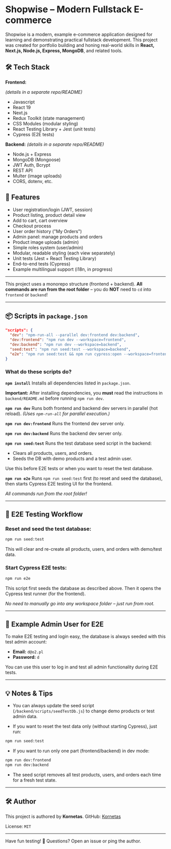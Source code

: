 # Shopwise – Modern Fullstack E-commerce

Shopwise is a modern, example e-commerce application designed for learning and demonstrating practical fullstack development.
This project was created for portfolio building and honing real-world skills in **React, Next.js, Node.js, Express, MongoDB**, and related tools.

## 🛠️ Tech Stack

**Frontend:**

_(details in a separate repo/README)_
- Javascript
- React 19
- Next.js
- Redux Toolkit (state management)
- CSS Modules (modular styling)
- React Testing Library + Jest (unit tests)
- Cypress (E2E tests)

**Backend:**
_(details in a separate repo/README)_

- Node.js + Express
- MongoDB (Mongoose)
- JWT Auth, Bcrypt
- REST API
- Multer (image uploads)
- CORS, dotenv, etc.

## 🚀 Features

- User registration/login (JWT, session)
- Product listing, product detail view
- Add to cart, cart overview
- Checkout process
- User order history ("My Orders")
- Admin panel: manage products and orders
- Product image uploads (admin)
- Simple roles system (user/admin)
- Modular, readable styling (each view separately)
- Unit tests (Jest + React Testing Library)
- End-to-end tests (Cypress)
- Example multilingual support (i18n, in progress)

---

This project uses a monorepo structure (frontend + backend).
**All commands are run from the root folder** – you do **NOT** need to `cd` into `frontend` or `backend`!

---

## 📦 Scripts in `package.json`

```json
"scripts": {
  "dev": "npm-run-all --parallel dev:frontend dev:backend",
  "dev:frontend": "npm run dev --workspace=frontend",
  "dev:backend": "npm run dev --workspace=backend",
  "seed:test": "npm run seed:test --workspace=backend",
  "e2e": "npm run seed:test && npm run cypress:open --workspace=frontend"
}
```

### What do these scripts do?

**`npm install`**
Installs all dependencies listed in `package.json`.

**Important:** After installing dependencies, you **must** read the instructions in `backend/README.md` before running `npm run dev`.

**`npm run dev`**
Runs both frontend and backend dev servers in parallel (hot reload).
_(Uses `npm-run-all` for parallel execution.)_

**`npm run dev:frontend`**
Runs the frontend dev server only.

**`npm run dev:backend`**
Runs the backend dev server only.

**`npm run seed:test`**
Runs the test database seed script in the backend:

- Clears all products, users, and orders.
- Seeds the DB with demo products and a test admin user.

Use this before E2E tests or when you want to reset the test database.

**`npm run e2e`**
Runs `npm run seed:test` first (to reset and seed the database), then starts Cypress E2E testing UI for the frontend.

_All commands run from the root folder!_

---

## 🚀 E2E Testing Workflow

### Reset and seed the test database:

```bash
npm run seed:test
```

This will clear and re-create all products, users, and orders with demo/test data.

### Start Cypress E2E tests:

```bash
npm run e2e
```

This script first seeds the database as described above.
Then it opens the Cypress test runner (for the frontend).

_No need to manually go into any workspace folder – just run from root._

---

## 👤 Example Admin User for E2E

To make E2E testing and login easy, the database is always seeded with this test admin account:

- **Email:** `d@o2.pl`
- **Password:** `d`

You can use this user to log in and test all admin functionality during E2E tests.

---

## 💡 Notes & Tips

- You can always update the seed script (`/backend/scripts/seedTestDb.js`) to change demo products or test admin data.

- If you want to reset the test data only (without starting Cypress), just run:

```bash
npm run seed:test
```

- If you want to run only one part (frontend/backend) in dev mode:

```bash
npm run dev:frontend
npm run dev:backend
```

- The seed script removes all test products, users, and orders each time for a fresh test state.

---

## 🛠 Author

This project is authored by **Kornetas**.
GitHub: [Kornetas](https://github.com/Kornetas/Kornetas)

License: `MIT`

---

Have fun testing! 🚀
Questions? Open an issue or ping the author.

